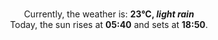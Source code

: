 <p  align="center"><br/>Currently, the weather is: <b> 23°C, <i>light rain</i></b></br>Today, the sun rises at <b>05:40</b> and sets at <b>18:50</b>.</p>